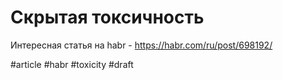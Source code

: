 # Скрытая токсичность

Интересная статья на habr - https://habr.com/ru/post/698192/

#article #habr #toxicity
#draft